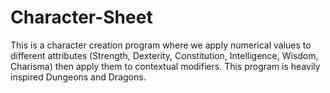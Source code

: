 # Character-Sheet
This is a character creation program where we apply numerical values to different attributes  (Strength, Dexterity, Constitution, Intelligence, Wisdom, Charisma) then apply them to contextual modifiers. This program is heavily inspired Dungeons and Dragons. 
